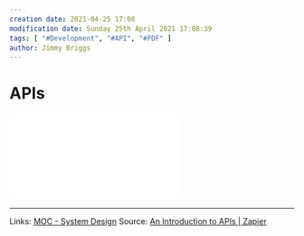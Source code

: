 ```yaml
---
creation date: 2021-04-25 17:08
modification date: Sunday 25th April 2021 17:08:39
tags: [ "#Development", "#API", "#PDF" ]
author: Jimmy Briggs
---
```


# APIs

![](assets/zapier-introduction-to-apis.pdf)

***
Links: [MOC - System Design](../1-Maps-of-Content/MOC%20-%20System%20Design.md)
Source: [An Introduction to APIs | Zapier](https://zapier.com/learn/apis/)

